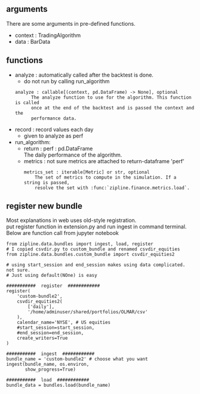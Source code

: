 ## arguments
There are some arguments in pre-defined functions.
* context : TradingAlgorithm
* data : BarData

## functions
* analyze : automatically called after the backtest is done.
  * do not run by calling run_algorithm
  ```
  analyze : callable[(context, pd.DataFrame) -> None], optional
        The analyze function to use for the algorithm. This function is called
        once at the end of the backtest and is passed the context and the
        performance data.
  
  ```
* record : record values each day
  * given to analyze as perf 
* run_algorithm:
  * return : perf : pd.DataFrame  
             The daily performance of the algorithm.  
  * metrics : not sure metrics are attached to return-dataframe 'perf'
    ```
    metrics_set : iterable[Metric] or str, optional
        The set of metrics to compute in the simulation. If a string is passed,
        resolve the set with :func:`zipline.finance.metrics.load`.
    
    ```
    
## register new bundle
Most explanations in web uses old-style registration.  
put register function in extension.py and run ingest in command terminal.  
Below are function call from jupyter notebook
```
from zipline.data.bundles import ingest, load, register
# I copied csvdir.py to custom_bundle and renamed csvdir_equities
from zipline.data.bundles.custom_bundle import csvdir_equities2

# using start_session and end_session makes using data complicated. not sure.
# Just using default(NOne) is easy

###########  register  ############
register(
    'custom-bundle2',
    csvdir_equities2(
        ['daily'],
        '/home/adminuser/shared/portfolios/OLMAR/csv'
    ),
    calendar_name='NYSE', # US equities
    #start_session=start_session,
    #end_session=end_session,
    create_writers=True
)

###########  ingest  ############
bundle_name = 'custom-bundle2' # choose what you want
ingest(bundle_name, os.environ, 
       show_progress=True)
      
###########  load  ############
bundle_data = bundles.load(bundle_name)      
```
